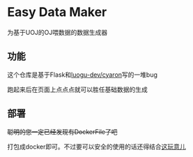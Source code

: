 # Easy Data Maker

为基于UOJ的OJ喂数据的数据生成器

## 功能

这个仓库是基于Flask和[luogu-dev/cyaron](https://github.com/luogu-dev/cyaron)写的一堆bug

跑起来后在页面上点点点就可以胜任基础数据的生成

## 部署

~~聪明的您一定已经发现有DockerFile了吧~~

打包成docker即可。不过要可以安全的使用的话还得结合[这玩意儿](https://github.com/Andrew82106/EasyDataMaker_Docker_allocator)

